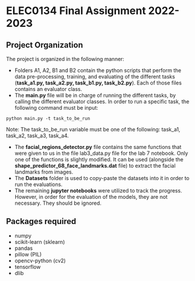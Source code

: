 # ELEC0134 Final Assignment 2022-2023
## Project Organization
The project is organized in the following manner:
- Folders A1, A2, B1 and B2 contain the python scripts that perform the data pre-processing, training, and evaluating of the different tasks (**task_a1.py, task_a2.py, task_b1.py, task_b2.py**). Each of those files contains an evaluator class.
- The **main.py** file will be in charge of running the different tasks, by calling the different evaluator classes. In order to run a specific task, the following command must be input:
```console
python main.py -t task_to_be_run
```
Note: The task_to_be_run variable must be one of the following: task_a1, task_a2, task_a3, task_a4.
- The **facial_regions_detector.py** file contains the same functions that were given to us in the file lab3_data.py file for the lab 7 notebook. Only one of the functions is slightly modified. It can be used (alongside the **shape_predictor_68_face_landmarks.dat** file) to extract the facial landmarks from images.
- The **Datasets** folder is used to copy-paste the datasets into it in order to run the evaluations.
- The remaining **jupyter notebooks** were utilized to track the progress. However, in order for the evaluation of the models, they are not necessary. They should be ignored.

## Packages required
- numpy
- scikit-learn (sklearn)
- pandas
- pillow (PIL)
- opencv-python (cv2)
- tensorflow
- dlib